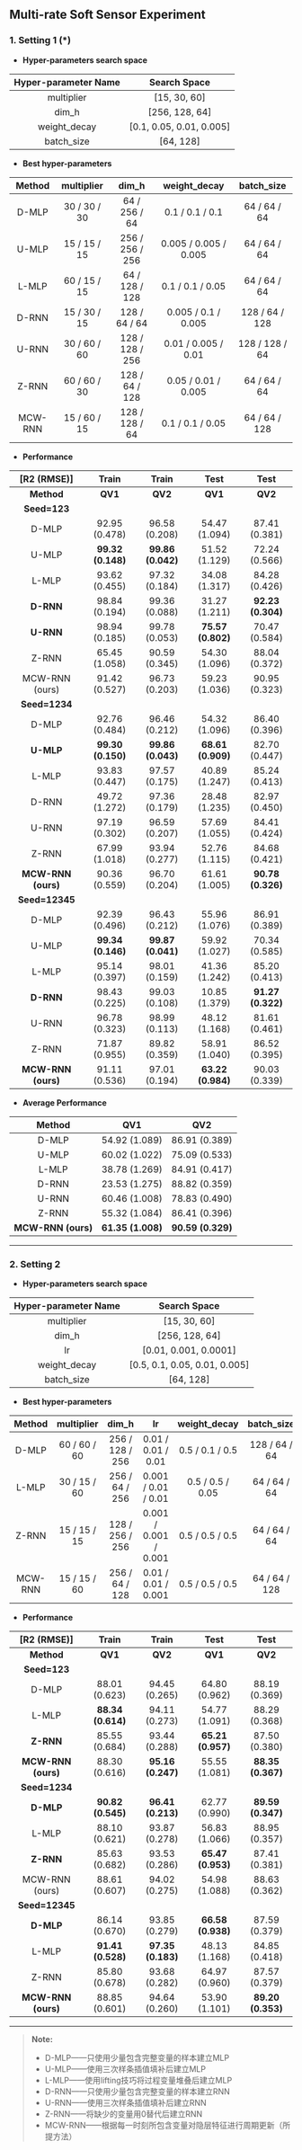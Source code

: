 ## **Multi-rate Soft Sensor Experiment**

### 1. **Setting 1 (*)**

+ **Hyper-parameters search space**

| Hyper-parameter Name |       Search Space       |
| :------------------: | :----------------------: |
|      multiplier      |       [15, 30, 60]       |
|        dim_h         |      [256, 128, 64]      |
|     weight_decay     | [0.1, 0.05, 0.01, 0.005] |
|      batch_size      |        [64, 128]         |

+ **Best hyper-parameters**

| Method  |  multiplier  |      dim_h      |     weight_decay      |   batch_size   |
| :-----: | :----------: | :-------------: | :-------------------: | :------------: |
|  D-MLP  | 30 / 30 / 30 |  64 / 256 / 64  |    0.1 / 0.1 / 0.1    |  64 / 64 / 64  |
|  U-MLP  | 15 / 15 / 15 | 256 / 256 / 256 | 0.005 / 0.005 / 0.005 |  64 / 64 / 64  |
|  L-MLP  | 60 / 15 / 15 | 64 / 128 / 128  |   0.1 / 0.1 / 0.05    |  64 / 64 / 64  |
|  D-RNN  | 15 / 30 / 15 |  128 / 64 / 64  |  0.005 / 0.1 / 0.005  | 128 / 64 / 128 |
|  U-RNN  | 30 / 60 / 60 | 128 / 128 / 256 |  0.01 / 0.005 / 0.01  | 128 / 128 / 64 |
|  Z-RNN  | 60 / 60 / 30 | 128 / 64 / 128  |  0.05 / 0.01 / 0.005  |  64 / 64 / 64  |
| MCW-RNN | 15 / 60 / 15 | 128 / 128 / 64  |   0.1 / 0.1 / 0.05    | 64 / 64 / 128  |

+ **Performance**

|      [R2 (RMSE)]      | Train | Train | Test |          Test          |
| :---------------: | :-------------------------------: | :--: | :-------------------------------: | :-------------------------------: |
| **Method** |               **QV1**               | **QV2** | **QV1** | **QV2** |
| **Seed=123** |  |  |  |  |
|        D-MLP        |   92.95 (0.478)   | 96.58 (0.208) | 54.47 (1.094) |   87.41 (0.381)   |
| U-MLP | **99.32 (0.148)** | **99.86 (0.042)** | 51.52 (1.129) | 72.24 (0.566) |
|       L-MLP       |   93.62 (0.455)   | 97.32 (0.184) | 34.08 (1.317) |   84.28 (0.426)   |
|       **D-RNN**    |        98.84 (0.194)        |        99.36 (0.088)        |        31.27 (1.211)        |        **92.23 (0.304)**        |
| **U-RNN** | 98.94 (0.185) | 99.78 (0.053) | **75.57 (0.802)** | 70.47 (0.584) |
| Z-RNN | 65.45 (1.058) | 90.59 (0.345) | 54.30 (1.096) | 88.04 (0.372) |
| MCW-RNN (ours) | 91.42 (0.527) | 96.73 (0.203) | 59.23 (1.036) | 90.95 (0.323) |
| **Seed=1234** |  |  |  |  |
| D-MLP | 92.76 (0.484) | 96.46 (0.212) | 54.32 (1.096) | 86.40 (0.396) |
| **U-MLP** | **99.30 (0.150)** | **99.86 (0.043)** | **68.61 (0.909)** |   82.70 (0.447)   |
| L-MLP | 93.83 (0.447) | 97.57 (0.175) | 40.89 (1.247) | 85.24 (0.413) |
|       D-RNN        |        49.72 (1.272)        |        97.36 (0.179)        |        28.48 (1.235)        |        82.97 (0.450)        |
| U-RNN | 97.19 (0.302) | 96.59 (0.207) | 57.69 (1.055) | 84.41 (0.424) |
| Z-RNN | 67.99 (1.018) | 93.94 (0.277) | 52.76 (1.115) | 84.68 (0.421) |
| **MCW-RNN (ours)** | 90.36 (0.559) | 96.70 (0.204) | 61.61 (1.005) | **90.78 (0.326)** |
| **Seed=12345** |  |  |  |  |
| D-MLP | 92.39 (0.496) | 96.43 (0.212) | 55.96 (1.076) | 86.91 (0.389) |
| U-MLP | **99.34 (0.146)** | **99.87 (0.041)** | 59.92 (1.027) | 70.34 (0.585) |
| L-MLP | 95.14 (0.397) | 98.01 (0.159) | 41.36 (1.242) | 85.20 (0.413) |
|       **D-RNN**    |        98.43 (0.225)        |        99.03 (0.108)        |        10.85 (1.379)        |        **91.27 (0.322)**        |
| U-RNN | 96.78 (0.323) | 98.99 (0.113) | 48.12 (1.168) | 81.61 (0.461) |
| Z-RNN | 71.87 (0.955) | 89.82 (0.359) | 58.91 (1.040) | 86.52 (0.395) |
| **MCW-RNN (ours)** | 91.11 (0.536) | 97.01 (0.194) | **63.22 (0.984)** | 90.03 (0.339) |

+ **Average Performance**

|       Method       |        QV1        |        QV2        |
| :----------------: | :---------------: | :---------------: |
|       D-MLP        |   54.92 (1.089)   |   86.91 (0.389)   |
|       U-MLP        |   60.02 (1.022)   |   75.09 (0.533)   |
|       L-MLP        |   38.78 (1.269)   |   84.91 (0.417)   |
|       D-RNN        |   23.53 (1.275)   |   88.82 (0.359)   |
|       U-RNN        |   60.46 (1.008)   |   78.83 (0.490)   |
|       Z-RNN        |   55.32 (1.084)   |   86.41 (0.396)   |
| **MCW-RNN (ours)** | **61.35 (1.008)** | **90.59 (0.329)** |

------

### 2. **Setting 2**

+ **Hyper-parameters search space**

| Hyper-parameter Name |         Search Space          |
| :------------------: | :---------------------------: |
|      multiplier      |         [15, 30, 60]          |
|        dim_h         |        [256, 128, 64]         |
|          lr          |     [0.01, 0.001, 0.0001]     |
|     weight_decay     | [0.5, 0.1, 0.05, 0.01, 0.005] |
|      batch_size      |           [64, 128]           |

+ **Best hyper-parameters**

| Method  |  multiplier  |      dim_h      |          lr           |   weight_decay   |  batch_size   |
| :-----: | :----------: | :-------------: | :-------------------: | :--------------: | :-----------: |
|  D-MLP  | 60 / 60 / 60 | 256 / 128 / 256 |  0.01 / 0.01 / 0.01   | 0.5 / 0.1 / 0.5  | 128 / 64 / 64 |
|  L-MLP  | 30 / 15 / 60 | 256 / 64 / 256  |  0.001 / 0.01 / 0.01  | 0.5 / 0.5 / 0.05 | 64 / 64 / 64  |
|  Z-RNN  | 15 / 15 / 15 | 128 / 256 / 256 | 0.001 / 0.001 / 0.001 | 0.5 / 0.5 / 0.5  | 64 / 64 / 64  |
| MCW-RNN | 15 / 15 / 60 | 256 / 64 / 128  |  0.01 / 0.01 / 0.001  | 0.5 / 0.5 / 0.5  | 64 / 64 / 128 |

+ **Performance**

|    [R2 (RMSE)]     |       Train       |       Train       |       Test        |       Test        |
| :----------------: | :---------------: | :---------------: | :---------------: | :---------------: |
|     **Method**     |      **QV1**      |      **QV2**      |      **QV1**      |      **QV2**      |
|    **Seed=123**    |                   |                   |                   |                   |
|       D-MLP        |   88.01 (0.623)   |   94.45 (0.265)   |   64.80 (0.962)   |   88.19 (0.369)   |
|       L-MLP        | **88.34 (0.614)** |   94.11 (0.273)   |   54.77 (1.091)   |   88.29 (0.368)   |
|     **Z-RNN**      |   85.55 (0.684)   |   93.44 (0.288)   | **65.21 (0.957)** |   87.50 (0.380)   |
| **MCW-RNN (ours)** |   88.30 (0.616)   | **95.16 (0.247)** |   55.55 (1.081)   | **88.35 (0.367)** |
|   **Seed=1234**    |                   |                   |                   |                   |
|     **D-MLP**      | **90.82 (0.545)** | **96.41 (0.213)** |   62.77 (0.990)   | **89.59 (0.347)** |
|       L-MLP        |   88.10 (0.621)   |   93.87 (0.278)   |   56.83 (1.066)   |   88.95 (0.357)   |
|     **Z-RNN**      |   85.63 (0.682)   |   93.53 (0.286)   | **65.47 (0.953)** |   87.41 (0.381)   |
|   MCW-RNN (ours)   |   88.61 (0.607)   |   94.02 (0.275)   |   54.98 (1.088)   |   88.63 (0.362)   |
|   **Seed=12345**   |                   |                   |                   |                   |
|     **D-MLP**      |   86.14 (0.670)   |   93.85 (0.279)   | **66.58 (0.938)** |   87.59 (0.379)   |
|       L-MLP        | **91.41 (0.528)** | **97.35 (0.183)** |   48.13 (1.168)   |   84.85 (0.418)   |
|       Z-RNN        |   85.80 (0.678)   |   93.68 (0.282)   |   64.97 (0.960)   |   87.57 (0.379)   |
| **MCW-RNN (ours)** |   88.85 (0.601)   |   94.64 (0.260)   |   53.90 (1.101)   | **89.20 (0.353)** |

------

> **Note:**
>
> + D-MLP——只使用少量包含完整变量的样本建立MLP
> + U-MLP——使用三次样条插值填补后建立MLP
> + L-MLP——使用lifting技巧将过程变量堆叠后建立MLP
> + D-RNN——只使用少量包含完整变量的样本建立RNN
> + U-RNN——使用三次样条插值填补后建立RNN
> + Z-RNN——将缺少的变量用0替代后建立RNN
> + MCW-RNN——根据每一时刻所包含变量对隐层特征进行周期更新（所提方法）